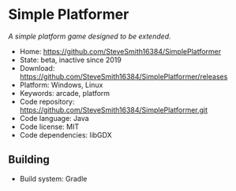 # Simple Platformer

_A simple platform game designed to be extended._

- Home: https://github.com/SteveSmith16384/SimplePlatformer
- State: beta, inactive since 2019
- Download: https://github.com/SteveSmith16384/SimplePlatformer/releases
- Platform: Windows, Linux
- Keywords: arcade, platform
- Code repository: https://github.com/SteveSmith16384/SimplePlatformer.git
- Code language: Java
- Code license: MIT
- Code dependencies: libGDX

## Building

- Build system: Gradle
